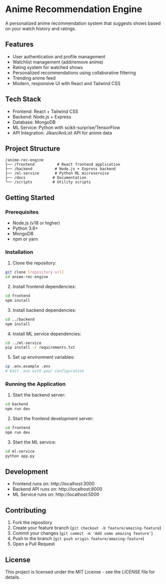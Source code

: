 # Anime Recommendation Engine

A personalized anime recommendation system that suggests shows based on your watch history and ratings.

## Features

- User authentication and profile management
- Watchlist management (add/remove anime)
- Rating system for watched shows
- Personalized recommendations using collaborative filtering
- Trending anime feed
- Modern, responsive UI with React and Tailwind CSS

## Tech Stack

- Frontend: React + Tailwind CSS
- Backend: Node.js + Express
- Database: MongoDB
- ML Service: Python with scikit-surprise/TensorFlow
- API Integration: Jikan/AniList API for anime data

## Project Structure

```
/anime-rec-engine
├── /frontend          # React frontend application
├── /backend          # Node.js + Express backend
├── /ml-service       # Python ML microservice
├── /docs            # Documentation
└── /scripts         # Utility scripts
```

## Getting Started

### Prerequisites

- Node.js (v18 or higher)
- Python 3.8+
- MongoDB
- npm or yarn

### Installation

1. Clone the repository:
```bash
git clone [repository-url]
cd anime-rec-engine
```

2. Install frontend dependencies:
```bash
cd frontend
npm install
```

3. Install backend dependencies:
```bash
cd ../backend
npm install
```

4. Install ML service dependencies:
```bash
cd ../ml-service
pip install -r requirements.txt
```

5. Set up environment variables:
```bash
cp .env.example .env
# Edit .env with your configuration
```

### Running the Application

1. Start the backend server:
```bash
cd backend
npm run dev
```

2. Start the frontend development server:
```bash
cd frontend
npm run dev
```

3. Start the ML service:
```bash
cd ml-service
python app.py
```

## Development

- Frontend runs on: http://localhost:3000
- Backend API runs on: http://localhost:8000
- ML Service runs on: http://localhost:5000

## Contributing

1. Fork the repository
2. Create your feature branch (`git checkout -b feature/amazing-feature`)
3. Commit your changes (`git commit -m 'Add some amazing feature'`)
4. Push to the branch (`git push origin feature/amazing-feature`)
5. Open a Pull Request

## License

This project is licensed under the MIT License - see the LICENSE file for details. 